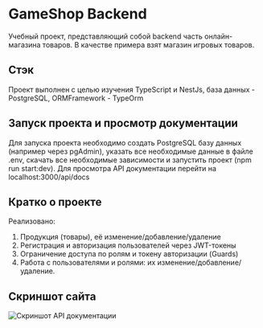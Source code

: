 # GameShop Backend
Учебный проект, представляющий собой backend часть онлайн-магазина товаров. В качестве примера взят магазин игровых товаров.

## Стэк
Проект выполнен с целью изучения TypeScript и NestJs, база данных - PostgreSQL, ORMFramework - TypeOrm

## Запуск проекта и просмотр документации
Для запуска проекта необходимо создать PostgreSQL базу данных (например через pgAdmin), указать все необходимые данные в файле .env, скачать все необходимые зависимости и запустить проект (npm run start:dev). Для просмотра API документации перейти на localhost:3000/api/docs

## Кратко о проекте
Реализовано:
1. Продукция (товары), её изменение/добавление/удаление
2. Регистрация и авторизация пользователей через JWT-токены
3. Ограничение доступа по ролям и токену авторизации (Guards)
4. Работа с пользователями и ролями: их изменение/добавление/удаление.

## Скриншот сайта
![Скриншот API документации](https://i.postimg.cc/SRsLvk5h/Swagger.png)
